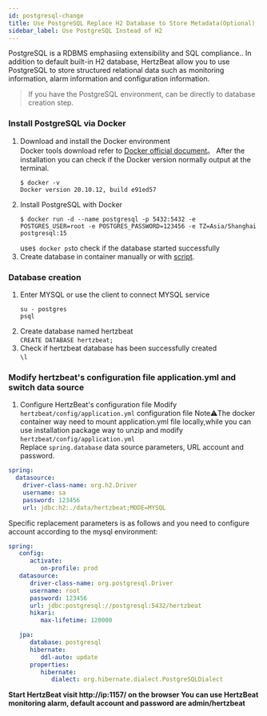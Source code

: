 ```yaml
---
id: postgresql-change  
title: Use PostgreSQL Replace H2 Database to Store Metadata(Optional)     
sidebar_label: Use PostgreSQL Instead of H2
---
```

PostgreSQL is a RDBMS emphasiing extensibility and SQL compliance.. In addition to default built-in H2 database, HertzBeat allow you to use PostgreSQL to store structured relational data such as monitoring information, alarm information and configuration information.

> If you have the PostgreSQL environment, can be directly to database creation step.

### Install PostgreSQL via Docker
1. Download and install the Docker environment   
   Docker tools download refer to [Docker official document](https://docs.docker.com/get-docker/)。
   After the installation you can check if the Docker version normally output at the terminal.
   ```
   $ docker -v
   Docker version 20.10.12, build e91ed57
   ```
2. Install PostgreSQL with Docker
   ```
   $ docker run -d --name postgresql -p 5432:5432 -e POSTGRES_USER=root -e POSTGRES_PASSWORD=123456 -e TZ=Asia/Shanghai postgresql:15       
   ```
   use```$ docker ps```to check if the database started successfully
3. Create database in container manually or with [script](../../../script/docker-compose/hertzbeat-postgresql-iotdb/conf/sql/schema.sql).

### Database creation
1. Enter MYSQL or use the client to connect MYSQL service   
   ```
   su - postgres
   psql
   ```
2. Create database named hertzbeat    
   `CREATE DATABASE hertzbeat;`
3. Check if hertzbeat database has been successfully created  
   `\l`

### Modify hertzbeat's configuration file application.yml and switch data source

1. Configure HertzBeat's configuration file
   Modify `hertzbeat/config/application.yml` configuration file
   Note⚠️The docker container way need to mount application.yml file locally,while you can use installation package way to unzip and modify `hertzbeat/config/application.yml`  
   Replace `spring.database` data source parameters, URL account and password.
```yaml
spring:
  datasource:
    driver-class-name: org.h2.Driver
    username: sa
    password: 123456
    url: jdbc:h2:./data/hertzbeat;MODE=MYSQL
```
Specific replacement parameters is as follows and you need to configure account according to the mysql environment:
```yaml
spring:
   config:
      activate:
         on-profile: prod
   datasource:
      driver-class-name: org.postgresql.Driver
      username: root
      password: 123456
      url: jdbc:postgresql://postgresql:5432/hertzbeat
      hikari:
         max-lifetime: 120000

   jpa:
      database: postgresql
      hibernate:
         ddl-auto: update
      properties:
         hibernate:
            dialect: org.hibernate.dialect.PostgreSQLDialect
```

**Start HertzBeat  visit http://ip:1157/ on the browser  You can use HertzBeat monitoring alarm, default account and password are admin/hertzbeat**  

